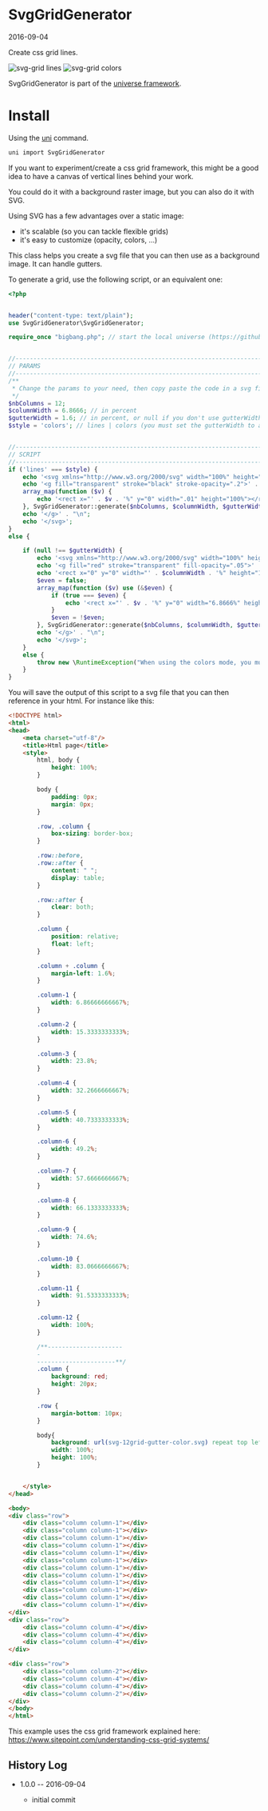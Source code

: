 SvgGridGenerator
=====================
2016-09-04



Create css grid lines.
 


![svg-grid lines](http://lingtalfi.com/img/universe/SvgGridGenerator/svg-grid-colors.png)
![svg-grid colors](http://lingtalfi.com/img/universe/SvgGridGenerator/svg-grid-lines.png)


SvgGridGenerator is part of the [universe framework](https://github.com/karayabin/universe-snapshot).


Install
==========
Using the [uni](https://github.com/lingtalfi/universe-naive-importer) command.
```bash
uni import SvgGridGenerator
```

If you want to experiment/create a css grid framework,
this might be a good idea to have a canvas of vertical lines behind your work.

You could do it with a background raster image, but you can also do it with SVG.

Using SVG has a few advantages over a static image:

- it's scalable (so you can tackle flexible grids)
- it's easy to customize (opacity, colors, ...)


This class helps you create a svg file that you can then use as a background image.
It can handle gutters.


To generate a grid, use the following script, or an equivalent one:

```php
<?php


header("content-type: text/plain");
use SvgGridGenerator\SvgGridGenerator;

require_once "bigbang.php"; // start the local universe (https://github.com/lingtalfi/Observer/blob/master/article/article.planetReference.eng.md)


//------------------------------------------------------------------------------/
// PARAMS
//------------------------------------------------------------------------------/
/**
 * Change the params to your need, then copy paste the code in a svg file.
 */
$nbColumns = 12;
$columnWidth = 6.8666; // in percent
$gutterWidth = 1.6; // in percent, or null if you don't use gutterWidth
$style = 'colors'; // lines | colors (you must set the gutterWidth to a non null value with the colors mode)


//------------------------------------------------------------------------------/
// SCRIPT
//------------------------------------------------------------------------------/
if ('lines' === $style) {
    echo '<svg xmlns="http://www.w3.org/2000/svg" width="100%" height="100%">' . "\n";
    echo '<g fill="transparent" stroke="black" stroke-opacity=".2">' . "\n";
    array_map(function ($v) {
        echo '<rect x="' . $v . '%" y="0" width=".01" height="100%"></rect>' . "\n";
    }, SvgGridGenerator::generate($nbColumns, $columnWidth, $gutterWidth));
    echo '</g>' . "\n";
    echo '</svg>';
}
else {

    if (null !== $gutterWidth) {
        echo '<svg xmlns="http://www.w3.org/2000/svg" width="100%" height="100%">' . "\n";
        echo '<g fill="red" stroke="transparent" fill-opacity=".05">' . "\n";
        echo '<rect x="0" y="0" width="' . $columnWidth . '%" height="100%"></rect>' . "\n";
        $even = false;
        array_map(function ($v) use (&$even) {
            if (true === $even) {
                echo '<rect x="' . $v . '%" y="0" width="6.8666%" height="100%"></rect>' . "\n";
            }
            $even = !$even;
        }, SvgGridGenerator::generate($nbColumns, $columnWidth, $gutterWidth));
        echo '</g>' . "\n";
        echo '</svg>';
    }
    else {
        throw new \RuntimeException("When using the colors mode, you must set the gutterWidth to a non null value");
    }
}
```  


You will save the output of this script to a svg file that you can then reference in your html.
For instance like this:

```html
<!DOCTYPE html>
<html>
<head>
    <meta charset="utf-8"/>
    <title>Html page</title>
    <style>
        html, body {
            height: 100%;
        }

        body {
            padding: 0px;
            margin: 0px;
        }

        .row, .column {
            box-sizing: border-box;
        }

        .row::before,
        .row::after {
            content: " ";
            display: table;
        }

        .row::after {
            clear: both;
        }

        .column {
            position: relative;
            float: left;
        }

        .column + .column {
            margin-left: 1.6%;
        }

        .column-1 {
            width: 6.86666666667%;
        }

        .column-2 {
            width: 15.3333333333%;
        }

        .column-3 {
            width: 23.8%;
        }

        .column-4 {
            width: 32.2666666667%;
        }

        .column-5 {
            width: 40.7333333333%;
        }

        .column-6 {
            width: 49.2%;
        }

        .column-7 {
            width: 57.6666666667%;
        }

        .column-8 {
            width: 66.1333333333%;
        }

        .column-9 {
            width: 74.6%;
        }

        .column-10 {
            width: 83.0666666667%;
        }

        .column-11 {
            width: 91.5333333333%;
        }

        .column-12 {
            width: 100%;
        }

        /**---------------------
        -
        ----------------------**/
        .column {
            background: red;
            height: 20px;
        }

        .row {
            margin-bottom: 10px;
        }

        body{
            background: url(svg-12grid-gutter-color.svg) repeat top left;
            width: 100%;
            height: 100%;
        }


    </style>
</head>

<body>
<div class="row">
    <div class="column column-1"></div>
    <div class="column column-1"></div>
    <div class="column column-1"></div>
    <div class="column column-1"></div>
    <div class="column column-1"></div>
    <div class="column column-1"></div>
    <div class="column column-1"></div>
    <div class="column column-1"></div>
    <div class="column column-1"></div>
    <div class="column column-1"></div>
    <div class="column column-1"></div>
    <div class="column column-1"></div>
</div>
<div class="row">
    <div class="column column-4"></div>
    <div class="column column-4"></div>
    <div class="column column-4"></div>
</div>

<div class="row">
    <div class="column column-2"></div>
    <div class="column column-4"></div>
    <div class="column column-4"></div>
    <div class="column column-2"></div>
</div>
</body>
</html>
```



This example uses the css grid framework explained here:
https://www.sitepoint.com/understanding-css-grid-systems/















History Log
------------------
    
- 1.0.0 -- 2016-09-04

    - initial commit
    
    

